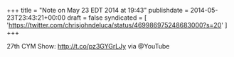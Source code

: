 +++
title = "Note on May 23 EDT 2014 at 19:43"
publishdate = 2014-05-23T23:43:21+00:00
draft = false
syndicated = [ 'https://twitter.com/chrisjohndeluca/status/469986975248683000?s=20' ]
+++

27th CYM Show: http://t.co/pz3GYGrLJy via @YouTube
